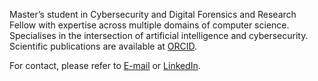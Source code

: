 <!--- ### Halló þarna! 👋 --->

Master’s student in Cybersecurity and Digital Forensics and Research Fellow with expertise across multiple domains of computer science. Specialises in the intersection of artificial intelligence and cybersecurity. Scientific publications are available at [ORCID](https://orcid.org/0009-0000-0595-0468).

For contact, please refer to <a href="mailto:jose.apareia@gmail.com">E-mail</a> or [LinkedIn](https://www.linkedin.com/in/joseareia).

<!--- _P.S. Additional contributions are available on [TeX Exchange](https://tex.stackexchange.com/users/355054/joseareia) and the academic profile on [ORCID](https://orcid.org/0009-0000-0595-0468)._ --->
